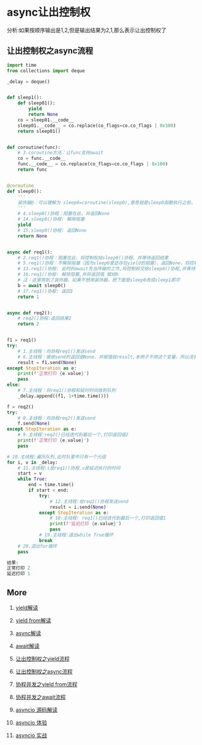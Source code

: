 # async让出控制权

分析:如果按顺序输出是1,2,但是输出结果为2,1,那么表示让出控制权了

## 让出控制权之async流程
``` python
import time
from collections import deque

_delay = deque()


def sleep1():
    def sleep01():
        yield
        return None
    co = sleep01.__code__
    sleep01.__code__ = co.replace(co_flags=co.co_flags | 0x100)
    return sleep01()


def coroutine(func):
    # 3.coroutine方法：让func支持await
    co = func.__code__
    func.__code__ = co.replace(co_flags=co.co_flags | 0x100)
    return func


@coroutine
def sleep0():
    '''
    装饰器@：可以理解为 sleep0=coroutine(sleep0),意思就是sleep0函数执行之前，先调用coroutine方法执行一段内容之后，再把sleep0返回来
    '''
    # 4.sleep0()协程：阻塞在此，并返回None
    # 14.sleep0()协程: 解除阻塞
    yield
    # 15.sleep0()协程: 返回None
    return None


async def req1():
    # 2.req1()协程：阻塞在此，将控制权给sleep0()协程，并等待返回结果
    # 5.req1()协程：不解除阻塞（因为sleep0里还存在yield的阻塞），返回None，将控制权归还给req1()协程
    # 13.req1()协程: 此时的await充当传输的工作,将控制权交给sleep0()协程,并等待结果
    # 16.req1()协程: 解除阻塞,并将返回值 赋给b
    # 注：这里用到了装饰器，如果不想用装饰器，把下面是sleep0改成sleep1即可
    b = await sleep0()
    # 17.req1()协程: 返回1
    return 1


async def req2():
    # req2()协程:返回结果2
    return 2


f1 = req1()
try:
    # 1.主线程：向协程req1()发送send
    # 6.主线程：接收send的返回值None，并赋值给result,本例子不用这个变量，所以没有打印
    result = f1.send(None)
except StopIteration as e:
    print(f'正常打印 {e.value}')
    pass
else:
    # 7.主线程：将req1()协程和延时时间放到队列
    _delay.append((f1, 1+time.time()))

f = req2()
try:
    # 8.主线程：向协程req2()发送send
    f.send(None)
except StopIteration as e:
    # 9.主线程:req2()已经迭代到最后一个,打印返回值2
    print(f'正常打印 {e.value}')
    pass

# 10.主线程:遍历队列,此时队里中只有一个元组
for i, v in _delay:
    # 11.主线程:i是req1()协程,v是延迟执行的时间
    start = v
    while True:
        end = time.time()
        if start < end:
            try:
                # 12.主线程:给req1()协程发送send
                result = i.send(None)
            except StopIteration as e:
                # 18:主线程: req1()已经迭代到最后一个,打印返回值1
                print(f'延迟打印 {e.value}')
                pass
            # 19.主线程:退出while True循环
            break
    # 20.退出for循环
    pass


```

``` python
结果:
正常打印 2
延迟打印 1
```
## More
1. [yield解读](1.yield.md)

2. [yield from解读](2.yield_from.md)

3. [async解读](3.async.md)

4. [await解读](4.await.md)

5. [让出控制权之yield流程](5.yield_break.md)

6. [让出控制权之async流程](6.async_break.md)

7. [协程并发之yield from流程](7.yield_from_concurrent.md)

8. [协程并发之await流程](8.await_concurrent.md)

9. [asyncio 源码解读](9.asyncio.md)

10. [asyncio 体验](10.asyncio_concurrent.md)

11. [asyncio 实战](11.asyncio_sample.md)